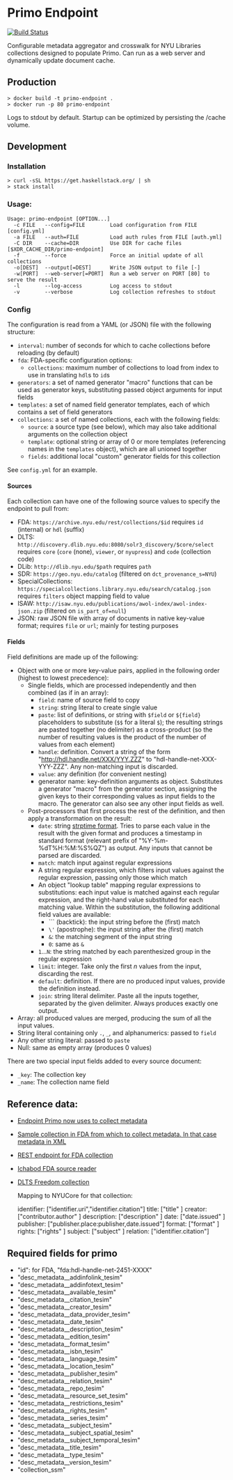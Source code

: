# Primo Endpoint

[![Build Status](https://travis-ci.org/NYULibraries/primo-endpoint.svg?branch=master)](https://travis-ci.org/NYULibraries/primo-endpoint)

Configurable metadata aggregator and crosswalk for NYU Libraries collections designed to populate Primo.
Can run as a web server and dynamically update document cache.

## Production

```
> docker build -t primo-endpoint .
> docker run -p 80 primo-endpoint
```

Logs to stdout by default.  Startup can be optimized by persisting the /cache volume.

## Development

### Installation

```
> curl -sSL https://get.haskellstack.org/ | sh
> stack install
```

### Usage:

```
Usage: primo-endpoint [OPTION...]
  -c FILE   --config=FILE        Load configuration from FILE [config.yml]
  -a FILE   --auth=FILE          Load auth rules from FILE [auth.yml]
  -C DIR    --cache=DIR          Use DIR for cache files [$XDR_CACHE_DIR/primo-endpoint]
  -f        --force              Force an initial update of all collections
  -o[DEST]  --output[=DEST]      Write JSON output to file [-]
  -w[PORT]  --web-server[=PORT]  Run a web server on PORT [80] to serve the result
  -l        --log-access         Log access to stdout
  -v        --verbose            Log collection refreshes to stdout
```

### Config

The configuration is read from a YAML (or JSON) file with the following structure:

* `interval`: number of seconds for which to cache collections before reloading (by default)
* `fda`: FDA-specific configuration options:
    * `collections`: maximum number of collections to load from index to use in translating `hdl`s to `id`s
* `generators`: a set of named generator "macro" functions that can be used as generator keys, substituting passed object arguments for input fields
* `templates`: a set of named field generator templates, each of which contains a set of field generators
* `collections`: a set of named collections, each with the following fields:
    * `source`: a source type (see below), which may also take additional arguments on the collection object
    * `template`: optional string or array of 0 or more templates (referencing names in the `templates` object), which are all unioned together
    * `fields`: additional local "custom" generator fields for this collection

See `config.yml` for an example.

#### Sources

Each collection can have one of the following source values to specify the endpoint to pull from:

* FDA: `https://archive.nyu.edu/rest/collections/$id`
  requires `id` (internal) or `hdl` (suffix)
* DLTS: `http://discovery.dlib.nyu.edu:8080/solr3_discovery/$core/select`
  requires `core` (`core` (none), `viewer`, or `nyupress`) and `code` (collection code)
* DLib: `http://dlib.nyu.edu/$path`
  requires `path`
* SDR: `https://geo.nyu.edu/catalog` (filtered on `dct_provenance_s=NYU`)
* SpecialCollections: `https://specialcollections.library.nyu.edu/search/catalog.json`
  requires `filters` object mapping field to value
* ISAW: `http://isaw.nyu.edu/publications/awol-index/awol-index-json.zip` (filtered on `is_part_of=null`)
* JSON: raw JSON file with array of documents in native key-value format;
  requires `file` or `url`; mainly for testing purposes

#### Fields

Field definitions are made up of the following:

* Object with one or more key-value pairs, applied in the following order (highest to lowest precedence):
    * Single fields, which are processed independently and then combined (as if in an array):
        * `field`: name of source field to copy
        * `string`: string literal to create single value
        * `paste`: list of definitions, or string with `$field` or `${field}` placeholders to substitute (`$$` for a literal `$`); the resulting strings are pasted together (no delimiter) as a cross-product (so the number of resulting values is the product of the number of values from each element)
        * `handle`: definition. Convert a string of the form "http://hdl.handle.net/XXX/YYY.ZZZ" to "hdl-handle-net-XXX-YYY-ZZZ".  Any non-matching input is discarded.
        * `value`: any definition (for convenient nesting)
        * generator name: key-definition arguments as object. Substitutes a generator "macro" from the generator section, assigning the given keys to their corresponding values as input fields to the macro.  The generator can also see any other input fields as well.
    * Post-processors that first process the rest of the definition, and then apply a transformation on the result:
        * `date`: string [strptime format](http://hackage.haskell.org/package/time/docs/Data-Time-Format.html).  Tries to parse each value in the result with the given format and produces a timestamp in standard format (relevant prefix of "%Y-%m-%dT%H:%M:%S%QZ") as output. Any inputs that cannot be parsed are discarded.
        * `match`: match input against regular expressions
	    * A string regular expression, which filters input values against the regular expression, passing only those which match
	    * An object "lookup table" mapping regular expressions to substitutions: each input value is matched against each regular expression, and the right-hand value substituted for each matching value. Within the substitution, the following additional field values are available:
	        * `\`` (backtick): the input string before the (first) match
	        * `\'` (apostrophe): the input string after the (first) match
	        * `&`: the matching segment of the input string
	        * `0`: same as `&`
		* `1`...`N`: the string matched by each parenthesized group in the regular expression
        * `limit`: integer. Take only the first *n* values from the input, discarding the rest.
        * `default`: definition. If there are no produced input values, provide the definition instead.
        * `join`: string literal delimiter. Paste all the inputs together, separated by the given delimiter.  Always produces exactly one output.
* Array: all produced values are merged, producing the sum of all the input values.
* String literal containing only `.`, `_`, and alphanumerics: passed to `field`
* Any other string literal: passed to `paste`
* Null: same as empty array (produces 0 values)

There are two special input fields added to every source document:

* `_key`: The collection key
* `_name`: The collection name field

## Reference data:

* [Endpoint Primo now uses to collect metadata](https://ichabod.library.nyu.edu/catalog.json?page=2)
* [ Sample collection in FDA from which to collect metadata. In that case metadata in XML ](https://archive.nyu.edu/request?verb=ListRecords&metadataPrefix=oai_dc&set=hdl_2451_33605)
* [REST endpoint for FDA collection](https://archive.nyu.edu/rest/collections/631/items?expand=metadata,parentCollection)
* [Ichabod FDA source reader](https://github.com/NYULibraries/ichabod/blob/development/lib/ichabod/resource_set/source_readers/fda_collection_rest_reader.rb)
* [DLTS Freedom collection](http://discovery.dlib.nyu.edu:8080/solr3_discovery/viewer/select?fq=sm_collection_code:fdm&wt=json)
  
  Mapping to NYUCore for that collection:

  identifier: ["identifier.uri","identifier.citation"]
  title: ["title" ]
  creator: ["contributor.author" ]
  description: ["description" ]
  date: ["date.issued" ]
  publisher: ["publisher.place:publisher,date.issued"]
  format: ["format" ]
  rights: ["rights" ]
  subject: ["subject" ]
  relation: ["identifier.citation"]

## Required fields for primo

* "id": for FDA, "fda:hdl-handle-net-2451-XXXX"
* "desc_metadata__addinfolink_tesim"
* "desc_metadata__addinfotext_tesim"
* "desc_metadata__available_tesim"
* "desc_metadata__citation_tesim"
* "desc_metadata__creator_tesim"
* "desc_metadata__data_provider_tesim"
* "desc_metadata__date_tesim"
* "desc_metadata__description_tesim"
* "desc_metadata__edition_tesim"
* "desc_metadata__format_tesim"
* "desc_metadata__isbn_tesim"
* "desc_metadata__language_tesim"
* "desc_metadata__location_tesim"
* "desc_metadata__publisher_tesim"
* "desc_metadata__relation_tesim"
* "desc_metadata__repo_tesim"
* "desc_metadata__resource_set_tesim"
* "desc_metadata__restrictions_tesim"
* "desc_metadata__rights_tesim"
* "desc_metadata__series_tesim"
* "desc_metadata__subject_tesim"
* "desc_metadata__subject_spatial_tesim"
* "desc_metadata__subject_temporal_tesim"
* "desc_metadata__title_tesim"
* "desc_metadata__type_tesim"
* "desc_metadata__version_tesim"
* "collection_ssm"
